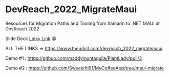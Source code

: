 # DevReach_2022_MigrateMaui
Resources for Migration Paths and Tooling from Xamarin to .NET MAUI at DevReach 2022

Slide Deck [Linky Link](https://github.com/Sweekriti91/DevReach_2022_MigrateMaui/blob/main/DevReach_Migration.pdf) 😁

ALL THE LINKS => https://www.theurlist.com/devreach_2022_migratemaui

Demo #1 : https://github.com/maddymontaquila/PlantLady/pull/3

Demo #2 : https://github.com/Sweekriti91/MyCoffeeApp/tree/maui-migrate

